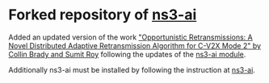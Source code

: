 # Forked repository of [ns3-ai](https://github.com/hust-diangroup/ns3-ai)

Added an updated version of the work ["Opportunistic Retransmissions: A Novel Distributed Adaptive Retransmission Algorithm for C-V2X Mode 2" by Collin Brady and Sumit Roy](https://github.com/CollinBrady1993/Opportunistic-Retransmissions-A-Novel-Distributed-Adaptive-Retransmission-Algorithm-for-C-V2X-Mode-2) following the updates of the [ns3-ai module](https://github.com/hust-diangroup/ns3-ai).

Additionally ns3-ai must be installed by following the instruction at [ns3-ai](https://github.com/hust-diangroup/ns3-ai).

